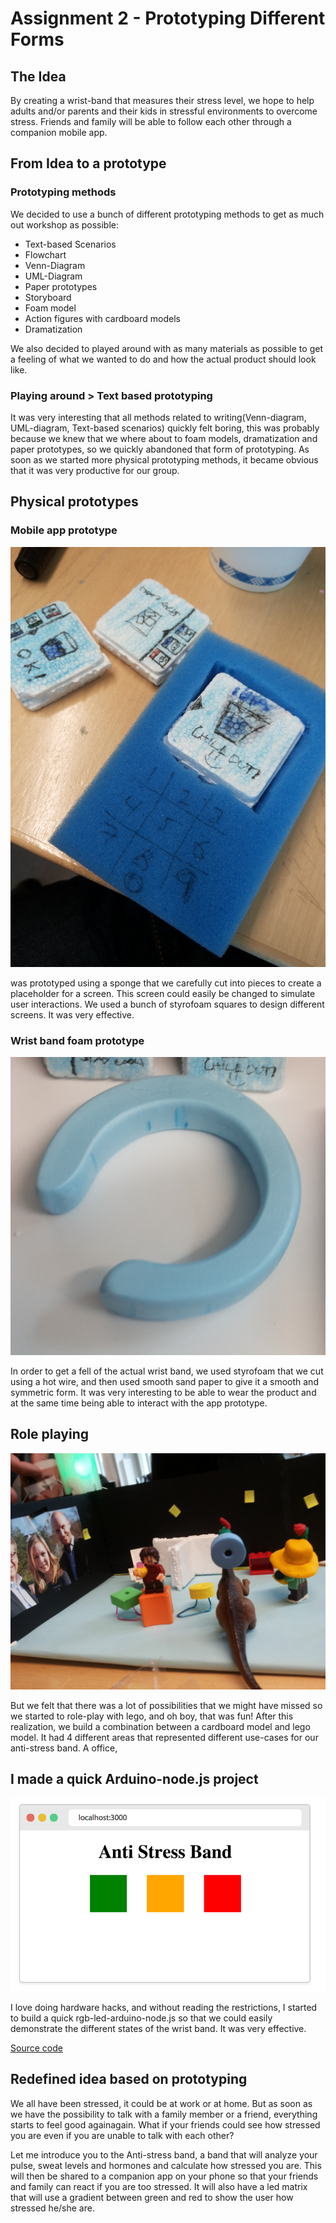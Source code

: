 Assignment 2 - Prototyping Different Forms
=========================

## The Idea

By creating a wrist-band that measures their stress level, we hope to help adults and/or parents and their kids in stressful environments to overcome stress. Friends and family will be able to follow each other through a companion mobile app.

## From Idea to a prototype

### Prototyping methods

We decided to use a bunch of different prototyping methods to get as much out workshop as possible:

* Text-based Scenarios
* Flowchart
* Venn-Diagram
* UML-Diagram
* Paper prototypes
* Storyboard
* Foam model
* Action figures with cardboard models
* Dramatization

We also decided to played around with as many materials as possible to get a feeling of what we wanted to do and how the actual product should look like. 

### Playing around > Text based prototyping

It was very interesting that all methods related to writing(Venn-diagram, UML-diagram, Text-based scenarios) quickly felt boring, this was probably because we knew that we where about to foam models, dramatization and paper prototypes, so we quickly abandoned that form of prototyping. As soon as we started more physical  prototyping methods, it became obvious that it was very productive for our group. 

## Physical prototypes

### Mobile app prototype

![](/prototyping-different-forms/images/the_phone.jpg)

was prototyped using a sponge that we carefully cut into pieces to create a placeholder for a screen. This screen could easily be changed to simulate user interactions. We used a bunch of styrofoam squares
to design different screens. It was very effective. 

### Wrist band foam prototype

![](/prototyping-different-forms/images/the_band.jpg)

In order to get a fell of the actual wrist band, we used styrofoam that we cut using a hot wire,
and then used smooth sand paper to give it a smooth and symmetric form. It was very interesting
to be able to wear the product and at the same time being able to interact with the app prototype.

## Role playing

![](/prototyping-different-forms/images/role_playing.jpg)

But we felt that there was a lot of possibilities that we might have missed so we started
to role-play with lego, and oh boy, that was fun! After this realization, we build a combination 
between a cardboard model and lego model. It had 4 different areas that represented
different use-cases for our anti-stress band. A office, 


## I made a quick Arduino-node.js project

![](/prototyping-different-forms/images/node.png)

I love doing hardware hacks, and without reading the restrictions, I started
to build a quick rgb-led-arduino-node.js so that we could easily demonstrate
the different states of the wrist band. It was very effective.

[Source code](https://github.com/reimertz/ixd_anti-stress-band)


## Redefined idea based on prototyping

We all have been stressed, it could be at work or at home. But as soon as we have the possibility 
to talk with a family member or a friend, everything starts to feel good againagain. What if your friends could see how stressed you are even if you are unable to talk with each other?

Let me introduce you to the Anti-stress band, a band that will analyze your pulse, sweat levels and
hormones and calculate how stressed you are. This will then be shared to a companion app on 
your phone so that your friends and family can react if you are too stressed. It will also have
a led matrix that will use a gradient between green and red to show the user how stressed he/she are.

